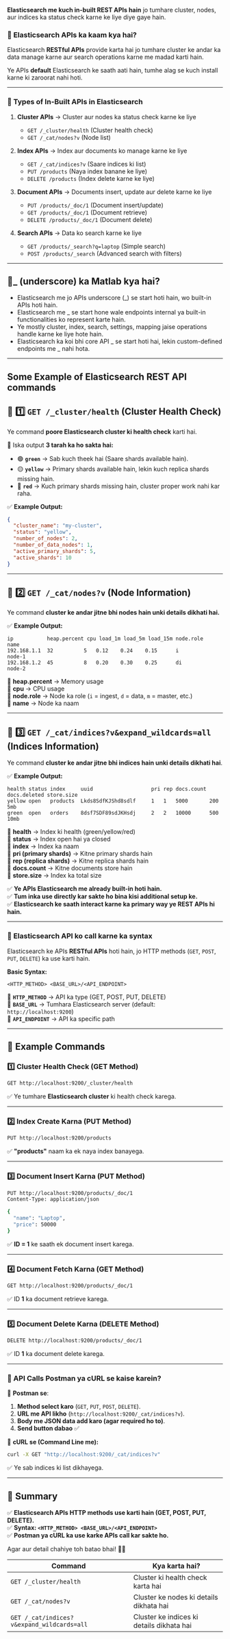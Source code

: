 **Elasticsearch me kuch in-built REST APIs hain** jo tumhare cluster, nodes, aur indices ka status check karne ke liye diye gaye hain.

### **📌 Elasticsearch APIs ka kaam kya hai?**  
Elasticsearch **RESTful APIs** provide karta hai jo tumhare cluster ke andar ka data manage karne aur search operations karne me madad karti hain.  

Ye APIs **default** Elasticsearch ke saath aati hain, tumhe alag se kuch install karne ki zaroorat nahi hoti.  

---

### **📌 Types of In-Built APIs in Elasticsearch**
1. **Cluster APIs** → Cluster aur nodes ka status check karne ke liye  
   - `GET /_cluster/health` (Cluster health check)  
   - `GET /_cat/nodes?v` (Node list)  

2. **Index APIs** → Index aur documents ko manage karne ke liye  
   - `GET /_cat/indices?v` (Saare indices ki list)  
   - `PUT /products` (Naya index banane ke liye)  
   - `DELETE /products` (Index delete karne ke liye)  

3. **Document APIs** → Documents insert, update aur delete karne ke liye  
   - `PUT /products/_doc/1` (Document insert/update)  
   - `GET /products/_doc/1` (Document retrieve)  
   - `DELETE /products/_doc/1` (Document delete)  

4. **Search APIs** → Data ko search karne ke liye  
   - `GET /products/_search?q=laptop` (Simple search)  
   - `POST /products/_search` (Advanced search with filters)  

---

## **📌_ (underscore) ka Matlab kya hai?**
- Elasticsearch me jo APIs underscore (_) se start hoti hain, wo built-in APIs hoti hain.
- Elasticsearch me _ se start hone wale endpoints internal ya built-in functionalities ko represent karte hain.
- Ye mostly cluster, index, search, settings, mapping jaise operations handle karne ke liye hote hain.
- Elasticsearch ka koi bhi core API _ se start hoti hai, lekin custom-defined endpoints me _ nahi hota.


---
## Some Example of Elasticsearch REST API commands

## **📌 1️⃣ `GET /_cluster/health` (Cluster Health Check)**
Ye command **poore Elasticsearch cluster ki health check** karti hai.  

🔹 Iska output **3 tarah ka ho sakta hai:**  
- 🟢 **`green`** → Sab kuch theek hai (Saare shards available hain).  
- 🟡 **`yellow`** → Primary shards available hain, lekin kuch replica shards missing hain.  
- 🔴 **`red`** → Kuch primary shards missing hain, cluster proper work nahi kar raha.  

✅ **Example Output:**
```json
{
  "cluster_name": "my-cluster",
  "status": "yellow",
  "number_of_nodes": 2,
  "number_of_data_nodes": 1,
  "active_primary_shards": 5,
  "active_shards": 10
}
```

---

## **📌 2️⃣ `GET /_cat/nodes?v` (Node Information)**
Ye command **cluster ke andar jitne bhi nodes hain unki details dikhati hai.**  

✅ **Example Output:**
```
ip           heap.percent cpu load_1m load_5m load_15m node.role   name
192.168.1.1  32          5   0.12    0.24    0.15      i          node-1
192.168.1.2  45          8   0.20    0.30    0.25      di         node-2
```
🔹 **heap.percent** → Memory usage  
🔹 **cpu** → CPU usage  
🔹 **node.role** → Node ka role (`i` = ingest, `d` = data, `m` = master, etc.)  
🔹 **name** → Node ka naam  

---

## **📌 3️⃣ `GET /_cat/indices?v&expand_wildcards=all` (Indices Information)**
Ye command **cluster ke andar jitne bhi indices hain unki details dikhati hai**.  

✅ **Example Output:**
```
health status index     uuid                   pri rep docs.count docs.deleted store.size
yellow open   products  Lkds8SdfKJShd8sdlf     1   1   5000       200          5mb
green  open   orders    8dsf7SDF89sdJKHsdj     2   2   10000      500          10mb
```
🔹 **health** → Index ki health (green/yellow/red)  
🔹 **status** → Index open hai ya closed  
🔹 **index** → Index ka naam  
🔹 **pri (primary shards)** → Kitne primary shards hain  
🔹 **rep (replica shards)** → Kitne replica shards hain  
🔹 **docs.count** → Kitne documents store hain  
🔹 **store.size** → Index ka total size  


✅ **Ye APIs Elasticsearch me already built-in hoti hain.**  
✅ **Tum inka use directly kar sakte ho bina kisi additional setup ke.**  
✅ **Elasticsearch ke saath interact karne ka primary way ye REST APIs hi hain.**  

---

### **📌 Elasticsearch API ko call karne ka syntax**  

Elasticsearch ke APIs **RESTful APIs** hoti hain, jo HTTP methods (`GET`, `POST`, `PUT`, `DELETE`) ka use karti hain.  

**Basic Syntax:**  
```http
<HTTP_METHOD> <BASE_URL>/<API_ENDPOINT>
```
🔹 **`HTTP_METHOD`** → API ka type (GET, POST, PUT, DELETE)  
🔹 **`BASE_URL`** → Tumhara Elasticsearch server (default: `http://localhost:9200`)  
🔹 **`API_ENDPOINT`** → API ka specific path  

---

## **📌 Example Commands**  

### **1️⃣ Cluster Health Check (GET Method)**
```bash
GET http://localhost:9200/_cluster/health
```
✅ Ye tumhare **Elasticsearch cluster** ki health check karega.  

---

### **2️⃣ Index Create Karna (PUT Method)**
```bash
PUT http://localhost:9200/products
```
✅ **"products"** naam ka ek naya index banayega.  

---

### **3️⃣ Document Insert Karna (PUT Method)**
```bash
PUT http://localhost:9200/products/_doc/1
Content-Type: application/json

{
  "name": "Laptop",
  "price": 50000
}
```
✅ **ID = 1** ke saath ek document insert karega.  

---

### **4️⃣ Document Fetch Karna (GET Method)**
```bash
GET http://localhost:9200/products/_doc/1
```
✅ ID **1** ka document retrieve karega.  

---

### **5️⃣ Document Delete Karna (DELETE Method)**
```bash
DELETE http://localhost:9200/products/_doc/1
```
✅ ID **1** ka document delete karega.  

---

### **📌 API Calls Postman ya cURL se kaise karein?**  

🔹 **Postman se**:  
1. **Method select karo** (`GET`, `PUT`, `POST`, `DELETE`).  
2. **URL me API likho** (`http://localhost:9200/_cat/indices?v`).  
3. **Body me JSON data add karo (agar required ho to)**.  
4. **Send button dabao** ✅  

🔹 **cURL se (Command Line me):**  
```bash
curl -X GET "http://localhost:9200/_cat/indices?v"
```
✅ Ye sab indices ki list dikhayega.  

---

## **🎯 Summary**  
✅ **Elasticsearch APIs HTTP methods use karti hain (GET, POST, PUT, DELETE).**  
✅ **Syntax: `<HTTP_METHOD> <BASE_URL>/<API_ENDPOINT>`**  
✅ **Postman ya cURL ka use karke APIs call kar sakte ho.**  

Agar aur detail chahiye toh batao bhai! 🚀🔥


| **Command** | **Kya karta hai?** |
|------------|------------------|
| `GET /_cluster/health` | Cluster ki health check karta hai |
| `GET /_cat/nodes?v` | Cluster ke nodes ki details dikhata hai |
| `GET /_cat/indices?v&expand_wildcards=all` | Cluster ke indices ki details dikhata hai |
